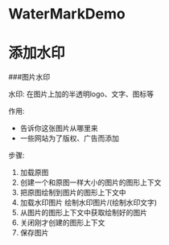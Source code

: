 # WaterMarkDemo

# 添加水印

###图片水印

水印: 在图片上加的半透明logo、文字、图标等

作用:

- 告诉你这张图片从哪里来
- 一些网站为了版权、广告而添加

步骤:

1. 加载原图
2. 创建一个和原图一样大小的图片的图形上下文
3. 把原图绘制到图片的图形上下文中
4. 加载水印图片 绘制水印图片/(绘制水印文字)
5. 从图片的图形上下文中获取绘制好的图片
6. 关闭刚才创建的图形上下文
7. 保存图片
